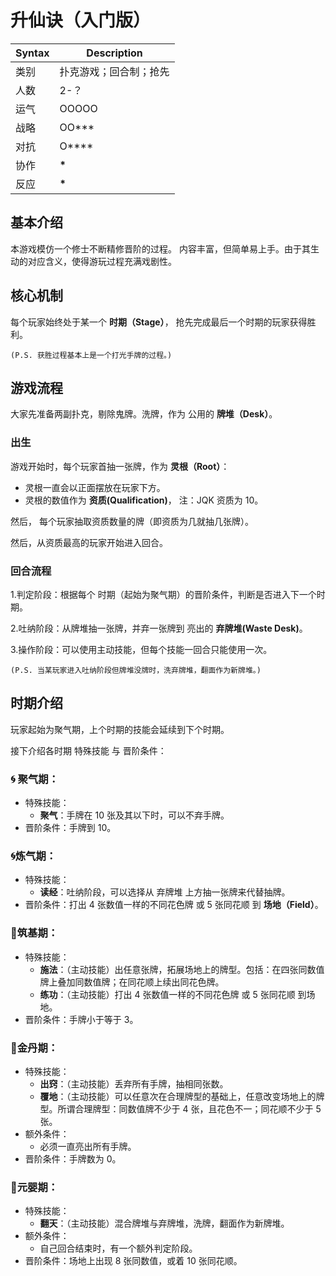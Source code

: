 # 升仙诀（入门版）

| Syntax | Description            |
| ------ | ---------------------- |
| 类别   | 扑克游戏；回合制；抢先 |
| 人数   | 2-？                   |
| 运气   | OOOOO                  |
| 战略   | OO\*\*\*               |
| 对抗   | O\*\*\*\*              |
| 协作   | **\***                 |
| 反应   | **\***                 |

## 基本介绍

本游戏模仿一个修士不断精修晋阶的过程。
内容丰富，但简单易上手。由于其生动的对应含义，使得游玩过程充满戏剧性。

## 核心机制

每个玩家始终处于某一个 **时期（Stage）**， 抢先完成最后一个时期的玩家获得胜利。

    (P.S. 获胜过程基本上是一个打光手牌的过程。)

## 游戏流程

大家先准备两副扑克，剔除鬼牌。洗牌，作为 公用的 **牌堆（Desk）**。

### 出生

游戏开始时，每个玩家首抽一张牌，作为 **灵根（Root）**：

- 灵根一直会以正面摆放在玩家下方。
- 灵根的数值作为 **资质(Qualification)**， 注：JQK 资质为 10。

然后， 每个玩家抽取资质数量的牌（即资质为几就抽几张牌）。

然后，从资质最高的玩家开始进入回合。

### 回合流程

1.判定阶段：根据每个 时期（起始为聚气期）的晋阶条件，判断是否进入下一个时期。

2.吐纳阶段：从牌堆抽一张牌，并弃一张牌到 亮出的 **弃牌堆(Waste Desk)**。

3.操作阶段：可以使用主动技能，但每个技能一回合只能使用一次。

    (P.S. 当某玩家进入吐纳阶段但牌堆没牌时，洗弃牌堆，翻面作为新牌堆。)

## 时期介绍

玩家起始为聚气期，上个时期的技能会延续到下个时期。

接下介绍各时期 特殊技能 与 晋阶条件：

### :cyclone: 聚气期：

- 特殊技能：
  - **聚气**：手牌在 10 张及其以下时，可以不弃手牌。
- 晋阶条件：手牌到 10。

### :cyclone:炼气期：

- 特殊技能：
  - **读经**：吐纳阶段，可以选择从 弃牌堆 上方抽一张牌来代替抽牌。
- 晋阶条件：打出 4 张数值一样的不同花色牌 或 5 张同花顺 到 **场地（Field）**。

### :pill:筑基期：

- 特殊技能：
  - **施法**：（主动技能）出任意张牌，拓展场地上的牌型。包括：在四张同数值牌上叠加同数值牌；在同花顺上续出同花色牌。
  - **练功**：（主动技能）打出 4 张数值一样的不同花色牌 或 5 张同花顺 到场地。
- 晋阶条件：手牌小于等于 3。

### :crystal_ball:金丹期：

- 特殊技能：
  - **出窍**：（主动技能）丢弃所有手牌，抽相同张数。
  - **覆地**：（主动技能）可以任意次在合理牌型的基础上，任意改变场地上的牌型。所谓合理牌型：同数值牌不少于 4 张，且花色不一；同花顺不少于 5 张。
- 额外条件：
  - 必须一直亮出所有手牌。
- 晋阶条件：手牌数为 0。

### :baby:元婴期：

- 特殊技能：
  - **翻天**：（主动技能）混合牌堆与弃牌堆，洗牌，翻面作为新牌堆。
- 额外条件：
  - 自己回合结束时，有一个额外判定阶段。
- 晋阶条件：场地上出现 8 张同数值，或着 10 张同花顺。
